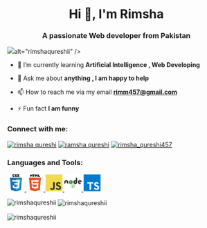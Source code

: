 <h1 align="center">Hi 👋, I'm Rimsha</h1>
<h3 align="center">A passionate Web developer from Pakistan</h3>


<p align="left"> <img src="<iframe  src="https://giphy.com/embed/xUA7bdpLxQhsSQdyog"via GIPHY </a>alt="rimshaqureshii" /> </p>

- 🌱 I’m currently learning **Artificial Intelligence , Web Developing**

- 💬 Ask me about **anything , I am happy to help**

- 📫 How to reach me via my email **rimm457@gmail.com**

- ⚡ Fun fact **I am funny**

<h3 align="left">Connect with me:</h3>
<p align="left">
<a href="https://linkedin.com/in/rimsha qureshi" target="blank"><img align="center" src="https://raw.githubusercontent.com/rahuldkjain/github-profile-readme-generator/master/src/images/icons/Social/linked-in-alt.svg" alt="rimsha qureshi" height="30" width="40" /></a>
<a href="https://fb.com/ramsha qureshi" target="blank"><img align="center" src="https://raw.githubusercontent.com/rahuldkjain/github-profile-readme-generator/master/src/images/icons/Social/facebook.svg" alt="ramsha qureshi" height="30" width="40" /></a>
<a href="https://instagram.com/rimsha_qureshi457" target="blank"><img align="center" src="https://raw.githubusercontent.com/rahuldkjain/github-profile-readme-generator/master/src/images/icons/Social/instagram.svg" alt="rimsha_qureshi457" height="30" width="40" /></a>
</p>

<h3 align="left">Languages and Tools:</h3>
<p align="left"> <a href="https://www.w3schools.com/css/" target="_blank" rel="noreferrer"> <img src="https://raw.githubusercontent.com/devicons/devicon/master/icons/css3/css3-original-wordmark.svg" alt="css3" width="40" height="40"/> </a> <a href="https://www.w3.org/html/" target="_blank" rel="noreferrer"> <img src="https://raw.githubusercontent.com/devicons/devicon/master/icons/html5/html5-original-wordmark.svg" alt="html5" width="40" height="40"/> </a> <a href="https://developer.mozilla.org/en-US/docs/Web/JavaScript" target="_blank" rel="noreferrer"> <img src="https://raw.githubusercontent.com/devicons/devicon/master/icons/javascript/javascript-original.svg" alt="javascript" width="40" height="40"/> </a> <a href="https://nodejs.org" target="_blank" rel="noreferrer"> <img src="https://raw.githubusercontent.com/devicons/devicon/master/icons/nodejs/nodejs-original-wordmark.svg" alt="nodejs" width="40" height="40"/> </a> <a href="https://www.typescriptlang.org/" target="_blank" rel="noreferrer"> <img src="https://raw.githubusercontent.com/devicons/devicon/master/icons/typescript/typescript-original.svg" alt="typescript" width="40" height="40"/> </a> </p>

<p><img align="left" src="https://github-readme-stats.vercel.app/api/top-langs?username=rimshaqureshii&show_icons=true&locale=en&layout=compact" alt="rimshaqureshii" /></p>

<p>&nbsp;<img align="center" src="https://github-readme-stats.vercel.app/api?username=rimshaqureshii&show_icons=true&locale=en" alt="rimshaqureshii" /></p>

<p><img align="center" src="https://github-readme-streak-stats.herokuapp.com/?user=rimshaqureshii&" alt="rimshaqureshii" /></p>
